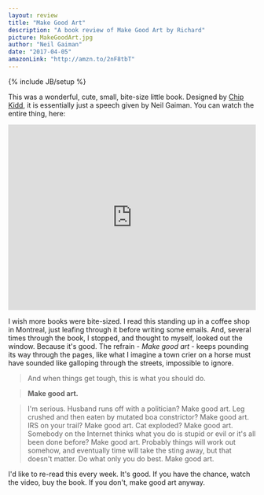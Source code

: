 ```yaml
---
layout: review
title: "Make Good Art"
description: "A book review of Make Good Art by Richard"
picture: MakeGoodArt.jpg
author: "Neil Gaiman"
date: "2017-04-05"
amazonLink: "http://amzn.to/2nF8tbT"
---
```

{% include JB/setup %}

This was a wonderful, cute, small, bite-size little book. Designed by [Chip Kidd](http://chipkidd.com/home/), it is essentially just a speech given by Neil Gaiman. You can watch the entire thing, here:

<div style="position:relative;height:0;padding-bottom:75.0%"><iframe src="https://www.youtube.com/embed/ikAb-NYkseI?ecver=2" width="480" height="360" frameborder="0" style="position:absolute;width:100%;height:100%;left:0" allowfullscreen></iframe></div>

I wish more books were bite-sized. I read this standing up in a coffee shop in Montreal, just leafing through it before writing some emails. And, several times through the book, I stopped, and thought to myself, looked out the window. Because it's good. The refrain - _Make good art_ - keeps pounding its way through the pages, like what I imagine a town crier on a horse must have sounded like galloping through the streets, impossible to ignore.

> And when things get tough, this is what you should do.

> **Make good art.**

> I'm serious. Husband runs off with a politician? Make good art. Leg crushed and then eaten by mutated boa constrictor? Make good art. IRS on your trail? Make good art. Cat exploded? Make good art. Somebody on the Internet thinks what you do is stupid or evil or it's all been done before? Make good art. Probably things will work out somehow, and eventually time will take the sting away, but that doesn't matter. Do what only you do best. Make good art.

I'd like to re-read this every week. It's good. If you have the chance, watch the video, buy the book. If you don't, make good art anyway.
